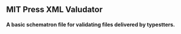 ## MIT Press XML Valudator 
#### A basic schematron file for validating files delivered by typestters. 
